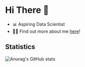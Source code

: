 # Hi There 👋

- 📊 Aspiring Data Scientist
- 🧑‍💻 Find out more about me <a href="https://linktr.ee/TYH71">here</a>!

## Statistics 
![Anurag's GitHub stats](https://github-readme-stats.vercel.app/api?username=anuraghazra&show_icons=true&theme=synthwave)

